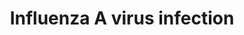 ---
annotations:
- id: PW:0001054
  parent: disease pathway
  type: Pathway Ontology
  value: influenza A pathway
authors:
- Mkutmon
- MaintBot
description: ''
last-edited: 2019-08-16
organisms:
- Bos taurus
redirect_from:
- /index.php/Pathway:WP3214
- /instance/WP3214
- /instance/WP3214_r105960
revision: r105960
schema-jsonld:
- '@context': https://schema.org/
  '@id': https://wikipathways.github.io/pathways/WP3214.html
  '@type': Dataset
  creator:
    '@type': Organization
    name: WikiPathways
  description: ''
  keywords:
  - BCL2
  - Glutathione
  - N-Acetylneuraminic acid
  license: CC0
  name: Influenza A virus infection
seo: CreativeWork
title: Influenza A virus infection
wpid: WP3214
---